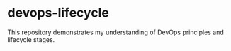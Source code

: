 # devops-lifecycle
This repository demonstrates my understanding of DevOps principles and lifecycle stages.
